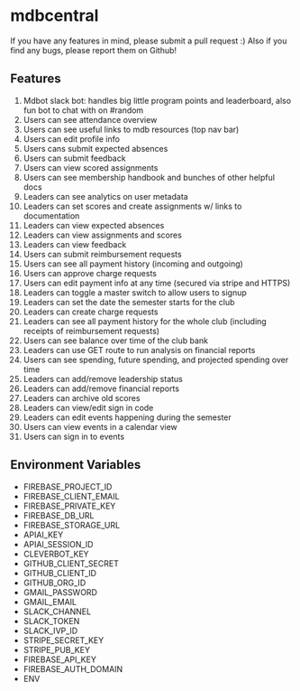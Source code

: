 # mdbcentral

If you have any features in mind, please submit a pull request :) Also if you find any bugs, please report them on Github!

## Features

1. Mdbot slack bot: handles big little program points and leaderboard, also fun bot to chat with on #random
2. Users can see attendance overview
3. Users can see useful links to mdb resources (top nav bar)
4. Users can edit profile info
5. Users cans submit expected absences
6. Users can submit feedback
7. Users can view scored assignments
8. Users can see membership handbook and bunches of other helpful docs
9. Leaders can see analytics on user metadata
10. Leaders can set scores and create assignments w/ links to documentation
11. Leaders can view expected absences
12. Leaders can view assignments and scores
13. Leaders can view feedback
14. Users can submit reimbursement requests
15. Users can see all payment history (incoming and outgoing)
16. Users can approve charge requests
17. Users can edit payment info at any time (secured via stripe and HTTPS)
18. Leaders can toggle a master switch to allow users to signup
19. Leaders can set the date the semester starts for the club
20. Leaders can create charge requests
21. Leaders can see all payment history for the whole club (including receipts of reimbursement requests)
22. Users can see balance over time of the club bank
23. Leaders can use GET route to run analysis on financial reports
24. Users can see spending, future spending, and projected spending over time
25. Leaders can add/remove leadership status
26. Leaders can add/remove financial reports
27. Leaders can archive old scores
28. Leaders can view/edit sign in code
29. Leaders can edit events happening during the semester
30. Users can view events in a calendar view
31. Users can sign in to events

## Environment Variables
- FIREBASE_PROJECT_ID
- FIREBASE_CLIENT_EMAIL
- FIREBASE_PRIVATE_KEY
- FIREBASE_DB_URL
- FIREBASE_STORAGE_URL
- APIAI_KEY
- APIAI_SESSION_ID
- CLEVERBOT_KEY
- GITHUB_CLIENT_SECRET
- GITHUB_CLIENT_ID
- GITHUB_ORG_ID
- GMAIL_PASSWORD
- GMAIL_EMAIL
- SLACK_CHANNEL
- SLACK_TOKEN
- SLACK_IVP_ID
- STRIPE_SECRET_KEY
- STRIPE_PUB_KEY
- FIREBASE_API_KEY
- FIREBASE_AUTH_DOMAIN
- ENV

